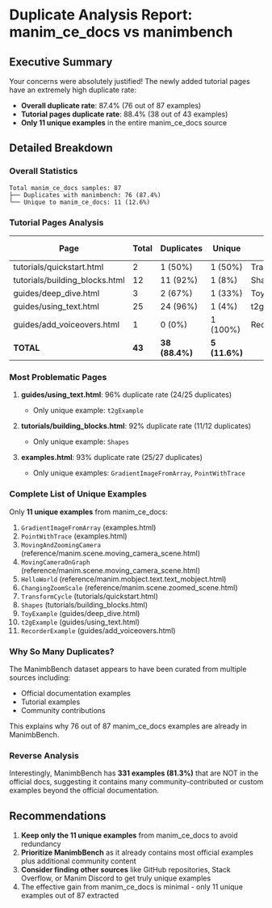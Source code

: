 # Duplicate Analysis Report: manim_ce_docs vs manimbench

## Executive Summary

Your concerns were absolutely justified! The newly added tutorial pages have an extremely high duplicate rate:

- **Overall duplicate rate**: 87.4% (76 out of 87 examples)
- **Tutorial pages duplicate rate**: 88.4% (38 out of 43 examples)
- **Only 11 unique examples** in the entire manim_ce_docs source

## Detailed Breakdown

### Overall Statistics
```
Total manim_ce_docs samples: 87
├── Duplicates with manimbench: 76 (87.4%)
└── Unique to manim_ce_docs: 11 (12.6%)
```

### Tutorial Pages Analysis

| Page | Total | Duplicates | Unique | Unique Examples |
|------|-------|------------|--------|-----------------|
| tutorials/quickstart.html | 2 | 1 (50%) | 1 (50%) | TransformCycle |
| tutorials/building_blocks.html | 12 | 11 (92%) | 1 (8%) | Shapes |
| guides/deep_dive.html | 3 | 2 (67%) | 1 (33%) | ToyExample |
| guides/using_text.html | 25 | 24 (96%) | 1 (4%) | t2gExample |
| guides/add_voiceovers.html | 1 | 0 (0%) | 1 (100%) | RecorderExample |
| **TOTAL** | **43** | **38 (88.4%)** | **5 (11.6%)** | |

### Most Problematic Pages

1. **guides/using_text.html**: 96% duplicate rate (24/25 duplicates)
   - Only unique example: `t2gExample`
   
2. **tutorials/building_blocks.html**: 92% duplicate rate (11/12 duplicates)
   - Only unique example: `Shapes`

3. **examples.html**: 93% duplicate rate (25/27 duplicates)
   - Only unique examples: `GradientImageFromArray`, `PointWithTrace`

### Complete List of Unique Examples

Only **11 unique examples** from manim_ce_docs:

1. `GradientImageFromArray` (examples.html)
2. `PointWithTrace` (examples.html)
3. `MovingAndZoomingCamera` (reference/manim.scene.moving_camera_scene.html)
4. `MovingCameraOnGraph` (reference/manim.scene.moving_camera_scene.html)
5. `HelloWorld` (reference/manim.mobject.text.text_mobject.html)
6. `ChangingZoomScale` (reference/manim.scene.zoomed_scene.html)
7. `TransformCycle` (tutorials/quickstart.html)
8. `Shapes` (tutorials/building_blocks.html)
9. `ToyExample` (guides/deep_dive.html)
10. `t2gExample` (guides/using_text.html)
11. `RecorderExample` (guides/add_voiceovers.html)

### Why So Many Duplicates?

The ManimbBench dataset appears to have been curated from multiple sources including:
- Official documentation examples
- Tutorial examples
- Community contributions

This explains why 76 out of 87 manim_ce_docs examples are already in ManimbBench.

### Reverse Analysis

Interestingly, ManimbBench has **331 examples (81.3%)** that are NOT in the official docs, suggesting it contains many community-contributed or custom examples beyond the official documentation.

## Recommendations

1. **Keep only the 11 unique examples** from manim_ce_docs to avoid redundancy
2. **Prioritize ManimbBench** as it already contains most official examples plus additional community content
3. **Consider finding other sources** like GitHub repositories, Stack Overflow, or Manim Discord to get truly unique examples
4. The effective gain from manim_ce_docs is minimal - only 11 unique examples out of 87 extracted
